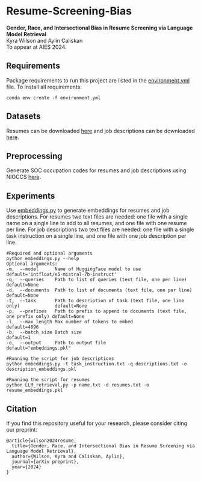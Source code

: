 # Resume-Screening-Bias

**Gender, Race, and Intersectional Bias in Resume Screening via Language Model Retrieval**  
Kyra Wilson and Aylin Caliskan  
To appear at AIES 2024.

<!--- [[Paper](https://arxiv.org/abs/2309.05148)] --->

## Requirements
Package requirements to run this project are listed in the [environment.yml](./environment.yml) file. To install all requirements:
```
conda env create -f environment.yml
```

## Datasets
Resumes can be downloaded [here](https://www.kaggle.com/datasets/snehaanbhawal/resume-dataset) and job descriptions can be downloaded [here](https://www.kaggle.com/datasets/marcocavaco/scraped-job-descriptions).

## Preprocessing
Generate SOC occupation codes for resumes and job descriptions using NIOCCS [here](https://csams.cdc.gov/nioccs/).

## Experiments
Use [embeddings.py](./embeddings.py) to generate embeddings for resumes and job descriptions. For resumes two text files are needed: one file with a single name on a single line to add to all resumes, and one file with one resume per line. For job descriptions two text files are needed: one file with a single task instruction on a single line, and one file with one job description per line.

```
#Required and optional arguments
python embeddings.py --help
Optional arguments:
-m,  --model      Name of HuggingFace model to use                    default='intfloat/e5-mistral-7b-instruct'
-q,  --queries    Path to list of queries (text file, one per line)                  default=None
-d,  --documents  Path to list of documents (text file, one per line)                default=None
-t,  --task       Path to description of task (text file, one line only)             default=None
-p,  --prefixes   Path to prefix to append to documents (text file, one prefix only) default=None
-l,  --max_length Max number of tokens to embed                                      default=4096
-b,  --batch_size Batch size                                                         default=1
-o,  --output     Path to output file                                                default="embeddings.pkl"

#Running the script for job descriptions
python embeddings.py -t task_instruction.txt -q descriptions.txt -o description_embeddings.pkl

#Running the script for resumes
python LLM_retrieval.py -p name.txt -d resumes.txt -o resume_embeddings.pkl
```

## Citation

If you find this repository useful for your research, please consider citing our preprint:
```
@article{wilson2024resume,
  title={Gender, Race, and Intersectional Bias in Resume Screening via Language Model Retrieval},
  author={Wilson, Kyra and Caliskan, Aylin},
  journal={arXiv preprint},
  year={2024}
}
```

<!---
If you find this repository useful for your research, please consider citing our preprint:
```
@inproceedings{wilson2024resume,
  title={Gender, Race, and Intersectional Bias in Resume Screening via Language Model Retrieval},
  author={Wilson, Kyra and Caliskan, Aylin},
  booktitle={Proceedings of the 2024 ACM conference on fairness, accountability, and transparency},
  pages={},
  year={2024}
}
```
--->
